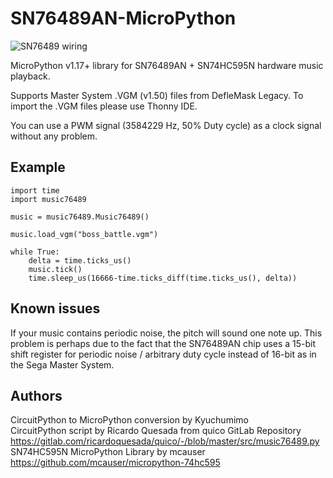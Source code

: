 # SN76489AN-MicroPython  
![SN76489 wiring](https://user-images.githubusercontent.com/74131798/151239402-02b0c4a8-b04e-4b2f-be5f-0f5a4f2403dd.png)

MicroPython v1.17+ library for SN76489AN + SN74HC595N hardware music playback.

Supports Master System .VGM (v1.50) files from DefleMask Legacy.
To import the .VGM files please use Thonny IDE.

You can use a PWM signal (3584229 Hz, 50% Duty cycle) as a clock signal without any problem.

## Example
```
import time
import music76489

music = music76489.Music76489()

music.load_vgm("boss_battle.vgm")

while True:
    delta = time.ticks_us()
    music.tick()
    time.sleep_us(16666-time.ticks_diff(time.ticks_us(), delta))
```

## Known issues
If your music contains periodic noise, the pitch will sound one note up.
This problem is perhaps due to the fact that the SN76489AN chip uses a 15-bit shift register for periodic noise / arbitrary duty cycle instead of 16-bit as in the Sega Master System.

## Authors  
CircuitPython to MicroPython conversion by Kyuchumimo  
CircuitPython script by Ricardo Quesada from quico GitLab Repository  
https://gitlab.com/ricardoquesada/quico/-/blob/master/src/music76489.py  
SN74HC595N MicroPython Library by mcauser  
https://github.com/mcauser/micropython-74hc595

